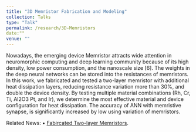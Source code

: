 ```yaml
---
title: "3D Memristor Fabrication and Modeling"
collection: Talks
type: "Talk"
permalink: /research/3D-Memristors
date:""
venue: ""
---
```

Nowadays, the emerging device Memristor attracts wide attention in neuromorphic computing and deep learning community because of its high density, low power consumption, and the nanoscale size [6]. The weights in the deep neural networks can be stored into the resistances of memristors. In this work, we fabricated and tested a two-layer memristor with additional heat dissipation layers, reducing resistance variation more than 30%, and double the device density. By testing multiple material combinations (Rh, Cr, Ti, Al2O3 Pt, and Ir), we determine the most effective material and device configuration for heat dissipation. The accuracy of ANN with memristive synapse, is significantly increased by low using variation of memristors.  


Related News:
•	[Fabircated Two-layer Memristors](https://an-hongyu.github.io/vt//posts/2019/Two-layer-Memristor-Crossbar/).